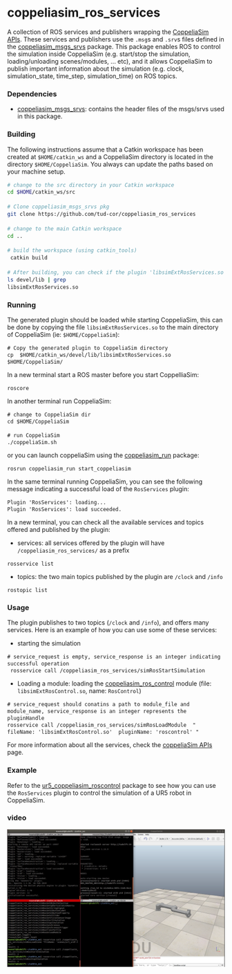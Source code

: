 # coppeliasim_ros_services
A collection of ROS services and publishers wrapping the [CoppeliaSim APIs][]. These services and publishers use the `.msg`s and `.srv`s files defined in the [coppeliasim_msgs_srvs][] package. This package enables ROS to control the simulation inside CoppeliaSim (e.g. start/stop the simulation, loading/unloading scenes/modules, ... etc), and it allows CoppeliaSim to publish important information about the simulation (e.g. clock, simulation_state, time_step, simulation_time) on ROS topics.

### Dependencies
- [coppeliasim_msgs_srvs][]: contains the header files of the msgs/srvs used in this package.

### Building 
The following instructions assume that a Catkin workspace has been created at `$HOME/catkin_ws` and a CoppeliaSim directory is located in the directory `$HOME/CoppeliaSim`. You always can update the paths based on your machine setup.

```bash
# change to the src directory in your Catkin workspace
cd $HOME/catkin_ws/src

# Clone coppeliasim_msgs_srvs pkg 
git clone https://github.com/tud-cor/coppeliasim_ros_services

# change to the main Catkin workspace
cd ..

# build the workspace (using catkin_tools)
 catkin build
 
# After building, you can check if the plugin 'libsimExtRosServices.so' was successfuly created by listing the content of the devel/lib
ls devel/lib | grep 
libsimExtRosServices.so
```

### Running
The generated plugin should be loaded while starting CoppeliaSim, this can be done by copying the file `libsimExtRosServices.so` to the main directory of CoppeliaSim (ie: `$HOME/CoppeliaSim`):
```
# Copy the generated plugin to CoppeliaSim directory
cp  $HOME/catkin_ws/devel/lib/libsimExtRosServices.so  $HOME/CoppeliaSim/
```
In a new terminal start a ROS master before you start CoppelliaSim:
```
roscore
```
In another terminal run CoppeliaSim:
```
# change to CoppeliaSim dir 
cd $HOME/CoppeliaSim

# run CoppeliaSim
./coppeliaSim.sh
```
or you can launch coppeliaSim using the [coppeliasim_run][] package:
```
rosrun coppeliasim_run start_coppeliasim
```

In the same terminal running CoppeliaSim, you can see the following message indicating a successful load of the `RosServices` plugin:
```
Plugin 'RosServices': loading...
Plugin 'RosServices': load succeeded.
```
In a new terminal, you can check all the available services and topics offered and published by the plugin:
- services: all services offered by the plugin will have `/coppeliasim_ros_services/` as a prefix
```
rosservice list
```
- topics: the two main topics published by the plugin are `/clock` and `/info`
```
rostopic list
```

### Usage
The plugin publishes to two topics (`/clock` and `/info`), and offers many services. Here is an example of how you can use some of these services:
- starting the simulation
```
# service_request is empty, service_response is an integer indicating successful operation 
 rosservice call /coppeliasim_ros_services/simRosStartSimulation
```

- Loading a module: loading the [coppeliasim_ros_control][] module (file: `libsimExtRosControl.so`, name: `RosControl`)
```
# service_request should conatins a path to module_file and module_name, service_response is an integer represents the pluginHandle  
rosservice call /coppeliasim_ros_services/simRosLoadModule  " fileName: 'libsimExtRosControl.so'  pluginName: 'roscontrol' " 
```

For more information about all the services, check the [coppeliaSim APIs][] page.


### Example
Refer to the [ur5_coppeliasim_roscontrol][] package to see how you can use the `RosServices` plugin to control the simulation of a UR5 robot in CoppeliaSim.


### video
[![IMAGE](video.png)](https://www.youtube.com/watch?v=t0-VEyB9-0w&ab_channel=mahmoudali)




[coppeliasim_ros_control]: https://github.com/tud-cor/coppeliasim_ros_control
[coppeliasim_run]: https://github.com/tud-cor/coppeliasim_run
[coppeliasim_msgs_srvs]: https://github.com/tud-cor/coppeliasim_msgs_srvs 
[coppeliasim_ros_services]: https://github.com/tud-cor/coppeliasim_ros_services
[Coppeliasim_msgs_srvs]: https://github.com/tud-cor/Coppeliasim_msgs_srvs
[vrep_plugin]: https://github.com/jocacace/vrep_plugin
[coppeliasim]: https://www.coppeliarobotics.com/
[ur5_coppeliasim_roscontrol]: https://github.com/tud-cor/ur5_coppeliasim_roscontrol
[simStartSimulation()]: https://www.coppeliarobotics.com/helpFiles/en/regularApi/simStartSimulation.htm
[simLoadScene()]: https://www.coppeliarobotics.com/helpFiles/en/regularApi/simLoadScene.htm
[coppeliaSim APIs]: https://www.coppeliarobotics.com/helpFiles/en/apiFunctionListCategory.htm
